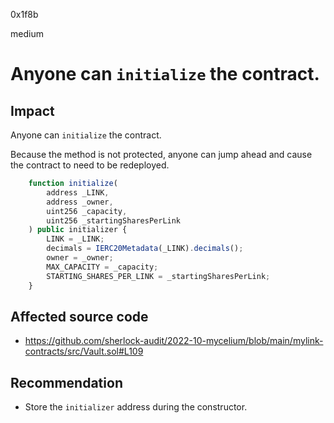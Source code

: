 0x1f8b

medium

# Anyone can `initialize` the contract.

## Impact

Anyone can `initialize` the contract.

Because the method is not protected, anyone can jump ahead and cause the contract to need to be redeployed.

```js
    function initialize(
        address _LINK,
        address _owner,
        uint256 _capacity,
        uint256 _startingSharesPerLink
    ) public initializer {
        LINK = _LINK;
        decimals = IERC20Metadata(_LINK).decimals();
        owner = _owner;
        MAX_CAPACITY = _capacity;
        STARTING_SHARES_PER_LINK = _startingSharesPerLink;
    }
```

## Affected source code

- https://github.com/sherlock-audit/2022-10-mycelium/blob/main/mylink-contracts/src/Vault.sol#L109

## Recommendation

- Store the `initializer` address during the constructor.